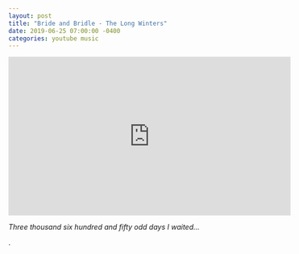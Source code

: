 ```yaml
---
layout: post
title: "Bride and Bridle - The Long Winters"
date: 2019-06-25 07:00:00 -0400
categories: youtube music
---
```


<iframe width="560" height="315" src="https://www.youtube.com/embed/M6HObSv9lr4" frameborder="0" allow="accelerometer; autoplay; encrypted-media; gyroscope; picture-in-picture" allowfullscreen></iframe>


*Three thousand six hundred and fifty odd days I waited...*

.
